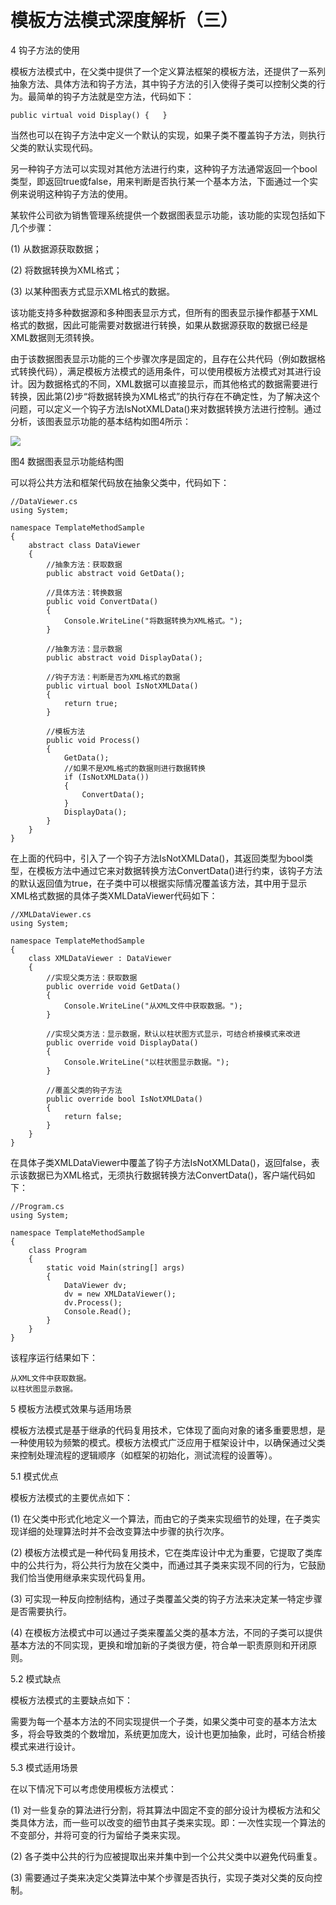 # 模板方法模式深度解析（三）

4 钩子方法的使用

模板方法模式中，在父类中提供了一个定义算法框架的模板方法，还提供了一系列抽象方法、具体方法和钩子方法，其中钩子方法的引入使得子类可以控制父类的行为。最简单的钩子方法就是空方法，代码如下：

```
public virtual void Display() {   }  
```

当然也可以在钩子方法中定义一个默认的实现，如果子类不覆盖钩子方法，则执行父类的默认实现代码。

另一种钩子方法可以实现对其他方法进行约束，这种钩子方法通常返回一个bool类型，即返回true或false，用来判断是否执行某一个基本方法，下面通过一个实例来说明这种钩子方法的使用。

某软件公司欲为销售管理系统提供一个数据图表显示功能，该功能的实现包括如下几个步骤：

(1) 从数据源获取数据；

(2) 将数据转换为XML格式；

(3) 以某种图表方式显示XML格式的数据。

该功能支持多种数据源和多种图表显示方式，但所有的图表显示操作都基于XML格式的数据，因此可能需要对数据进行转换，如果从数据源获取的数据已经是XML数据则无须转换。

由于该数据图表显示功能的三个步骤次序是固定的，且存在公共代码（例如数据格式转换代码），满足模板方法模式的适用条件，可以使用模板方法模式对其进行设计。因为数据格式的不同，XML数据可以直接显示，而其他格式的数据需要进行转换，因此第(2)步“将数据转换为XML格式”的执行存在不确定性，为了解决这个问题，可以定义一个钩子方法IsNotXMLData()来对数据转换方法进行控制。通过分析，该图表显示功能的基本结构如图4所示：

![](http://img.my.csdn.net/uploads/201212/15/1355579556_7922.jpg)

图4  数据图表显示功能结构图

可以将公共方法和框架代码放在抽象父类中，代码如下：

```
//DataViewer.cs  
using System;  
  
namespace TemplateMethodSample  
{  
    abstract class DataViewer  
    {  
        //抽象方法：获取数据  
        public abstract void GetData();  
  
        //具体方法：转换数据  
        public void ConvertData()   
        {  
            Console.WriteLine("将数据转换为XML格式。");  
        }  
  
        //抽象方法：显示数据  
        public abstract void DisplayData();  
  
        //钩子方法：判断是否为XML格式的数据  
        public virtual bool IsNotXMLData()  
        {  
            return true;  
        }  
  
        //模板方法  
        public void Process()  
        {  
            GetData();  
            //如果不是XML格式的数据则进行数据转换  
            if (IsNotXMLData())  
            {  
                ConvertData();  
            }  
            DisplayData();  
        }  
    }  
}  
```

在上面的代码中，引入了一个钩子方法IsNotXMLData()，其返回类型为bool类型，在模板方法中通过它来对数据转换方法ConvertData()进行约束，该钩子方法的默认返回值为true，在子类中可以根据实际情况覆盖该方法，其中用于显示XML格式数据的具体子类XMLDataViewer代码如下：

```
//XMLDataViewer.cs  
using System;  
  
namespace TemplateMethodSample  
{  
    class XMLDataViewer : DataViewer  
    {  
        //实现父类方法：获取数据  
        public override void GetData()   
        {  
            Console.WriteLine("从XML文件中获取数据。");  
        }  
  
        //实现父类方法：显示数据，默认以柱状图方式显示，可结合桥接模式来改进  
        public override void DisplayData()   
        {  
            Console.WriteLine("以柱状图显示数据。");  
        }  
  
        //覆盖父类的钩子方法  
        public override bool IsNotXMLData()  
        {  
            return false;  
        }  
    }  
}  
```

在具体子类XMLDataViewer中覆盖了钩子方法IsNotXMLData()，返回false，表示该数据已为XML格式，无须执行数据转换方法ConvertData()，客户端代码如下：

```
//Program.cs  
using System;  
  
namespace TemplateMethodSample  
{  
    class Program  
    {  
        static void Main(string[] args)  
        {  
            DataViewer dv;  
            dv = new XMLDataViewer();  
            dv.Process();  
            Console.Read();  
        }  
    }  
}  
```

该程序运行结果如下：

```
从XML文件中获取数据。
以柱状图显示数据。
```

5 模板方法模式效果与适用场景

模板方法模式是基于继承的代码复用技术，它体现了面向对象的诸多重要思想，是一种使用较为频繁的模式。模板方法模式广泛应用于框架设计中，以确保通过父类来控制处理流程的逻辑顺序（如框架的初始化，测试流程的设置等）。

5.1 模式优点

模板方法模式的主要优点如下：

(1) 在父类中形式化地定义一个算法，而由它的子类来实现细节的处理，在子类实现详细的处理算法时并不会改变算法中步骤的执行次序。

(2) 模板方法模式是一种代码复用技术，它在类库设计中尤为重要，它提取了类库中的公共行为，将公共行为放在父类中，而通过其子类来实现不同的行为，它鼓励我们恰当使用继承来实现代码复用。

(3) 可实现一种反向控制结构，通过子类覆盖父类的钩子方法来决定某一特定步骤是否需要执行。

(4) 在模板方法模式中可以通过子类来覆盖父类的基本方法，不同的子类可以提供基本方法的不同实现，更换和增加新的子类很方便，符合单一职责原则和开闭原则。
 
5.2 模式缺点

模板方法模式的主要缺点如下：

需要为每一个基本方法的不同实现提供一个子类，如果父类中可变的基本方法太多，将会导致类的个数增加，系统更加庞大，设计也更加抽象，此时，可结合桥接模式来进行设计。
 
5.3 模式适用场景

在以下情况下可以考虑使用模板方法模式：

(1) 对一些复杂的算法进行分割，将其算法中固定不变的部分设计为模板方法和父类具体方法，而一些可以改变的细节由其子类来实现。即：一次性实现一个算法的不变部分，并将可变的行为留给子类来实现。

(2) 各子类中公共的行为应被提取出来并集中到一个公共父类中以避免代码重复。

(3) 需要通过子类来决定父类算法中某个步骤是否执行，实现子类对父类的反向控制。